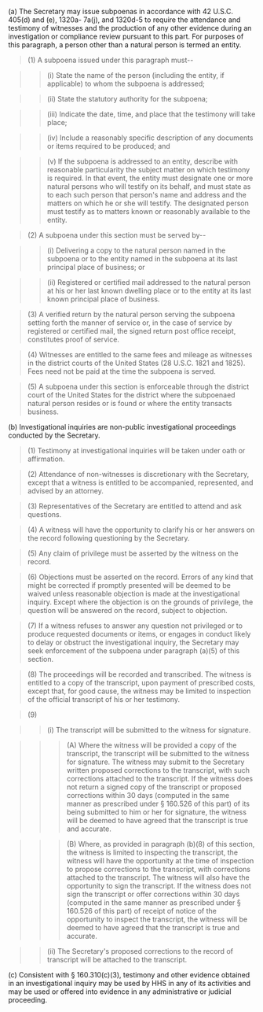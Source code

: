 (a) The Secretary may issue subpoenas in accordance  with 42 U.S.C. 405(d) and (e), 1320a- 7a(j), and 1320d-5 to require the attendance and testimony of witnesses and the production of any other evidence during an investigation or compliance review pursuant to this part. For purposes of this paragraph, a person other than a natural person is termed an entity.

> (1) A subpoena issued under this paragraph must--

> > (i) State the name of the person (including the entity, if applicable) to whom the subpoena is addressed;

> > (ii) State the statutory authority for the subpoena;

> > (iii) Indicate the date, time, and place that the testimony will take place;

> > (iv) Include a reasonably specific description of any documents or items required to be produced; and

> > (v) If the subpoena is addressed to an entity, describe with reasonable particularity the subject matter on which testimony is required. In that event, the entity must designate one or more natural persons who will testify on its behalf, and must state as to each such person that person's name and address and the matters on which he or she will testify. The designated person must testify as to matters known or reasonably available to the entity.

> (2) A subpoena under this section must be served by--

> > (i) Delivering a copy to the natural person named in the subpoena or to the entity named in the subpoena at its last principal place of business; or

> > (ii) Registered or certified mail addressed to the natural person at his or her last known dwelling place or to the entity at its last known principal place of business.

> (3) A verified return by the natural person serving the subpoena setting forth the manner of service or, in the case of service by registered or certified mail, the signed return post office receipt, constitutes proof of service.

> (4) Witnesses are entitled to the same fees and mileage as witnesses in the district courts of the United States (28 U.S.C. 1821 and 1825). Fees need not be paid at the time the subpoena is served.
 
> (5) A subpoena under this section is enforceable through the district court of the United States for the district where the subpoenaed natural person resides or is found or where the entity transacts business.

(b) Investigational inquiries are non-public investigational proceedings conducted by the Secretary.

> (1) Testimony at investigational inquiries will be taken under oath or affirmation.

> (2) Attendance of non-witnesses is discretionary with the Secretary, except that a witness is entitled to be accompanied, represented, and advised by an attorney.

> (3) Representatives of the Secretary are entitled to attend and ask questions.

> (4) A witness will have the opportunity to clarify his or her answers on the record following questioning by the Secretary.

> (5) Any claim of privilege must be asserted by the witness on the record.

> (6) Objections must be asserted on the record. Errors of any kind that might be corrected if promptly presented will be deemed to be waived unless reasonable objection is made at the investigational inquiry. Except where the objection is on the grounds of privilege, the question will be answered on the record, subject to objection.

> (7) If a witness refuses to answer any question not privileged or to produce requested documents or items, or engages in conduct likely to delay or obstruct the investigational inquiry, the Secretary may seek enforcement of the subpoena under paragraph (a)(5) of this section.

> (8) The proceedings will be recorded and transcribed. The witness is entitled to a copy of the transcript, upon payment of prescribed costs, except that, for good cause, the witness may be limited to inspection of the official transcript of his or her testimony.

> (9)

> > (i) The transcript will be submitted to the witness for signature.

> > > (A) Where the witness will be provided a copy of the transcript, the transcript will be submitted to the witness for signature. The witness may submit to the Secretary written proposed corrections to the transcript, with such corrections attached to the transcript. If the witness does not return a signed copy of the transcript or proposed corrections within 30 days (computed in the same manner as prescribed under § 160.526 of this part) of its being submitted to him or her for signature, the witness will be deemed to have agreed that the transcript is true and accurate.

> > > (B) Where, as provided in paragraph (b)(8) of this section, the witness is limited to inspecting the transcript, the witness will have the opportunity at the time of inspection to propose corrections to the transcript, with corrections attached to the transcript. The witness will also have the opportunity to sign the transcript. If the witness does not sign the transcript or offer corrections within 30 days (computed in the same manner as prescribed under § 160.526 of this part) of receipt of notice of the opportunity to inspect the transcript, the witness will be deemed to have agreed that the transcript is true and accurate.

> > (ii) The Secretary's proposed corrections to the record of transcript will be attached to the transcript.

&#40;c) Consistent with § 160.310&#40;c)(3), testimony and other evidence obtained in an investigational inquiry may be used by HHS in any of its activities and may be used or offered into evidence in any administrative or judicial proceeding.
